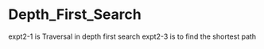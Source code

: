 # Depth_First_Search
expt2-1 is Traversal in depth first search
expt2-3 is to find the shortest path
